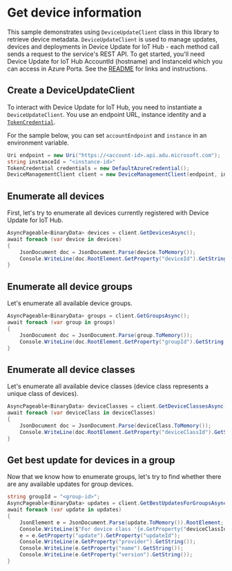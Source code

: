 # Get device information

This sample demonstrates using `DeviceUpdateClient` class in this library to retrieve device metadata. `DeviceUpdateClient` is used to manage updates, devices and deployments in Device Update for IoT Hub - each method call sends a request to the service's REST API.  To get started, you'll need Device Update for IoT Hub AccountId (hostname) and InstanceId which you can access in Azure Porta. See the [README](https://github.com/Azure/azure-sdk-for-net/tree/main/sdk/deviceupdate/Azure.IoT.DeviceUpdate/README.md) for links and instructions.

 ## Create a DeviceUpdateClient
 
To interact with Device Update for IoT Hub, you need to instantiate a `DeviceUpdateClient`. You use an endpoint URL, instance identity and a [`TokenCredential`](https://github.com/Azure/azure-sdk-for-net/blob/main/sdk/identity/Azure.Identity/README.md#credentials).
 
For the sample below, you can set `accountEndpoint` and `instance` in an environment variable.

```C# Snippet:AzDeviceUpdateSample5_CreateDeviceManagementClient
Uri endpoint = new Uri("https://<account-id>.api.adu.microsoft.com");
string instanceId = "<instance-id>"
TokenCredential credentials = new DefaultAzureCredential();
DeviceManagementClient client = new DeviceManagementClient(endpoint, instanceId, credentials);
```

## Enumerate all devices

First, let's try to enumerate all devices currently registered with Device Update for IoT Hub.

```C# Snippet:AzDeviceUpdateSample5_EnumerateDevicesAsync
AsyncPageable<BinaryData> devices = client.GetDevicesAsync();
await foreach (var device in devices)
{
    JsonDocument doc = JsonDocument.Parse(device.ToMemory());
    Console.WriteLine(doc.RootElement.GetProperty("deviceId").GetString());
}
```

## Enumerate all device groups

Let's enumerate all available device groups.

```C# Snippet:AzDeviceUpdateSample5_EnumerateGroupsAsync
AsyncPageable<BinaryData> groups = client.GetGroupsAsync();
await foreach (var group in groups)
{
    JsonDocument doc = JsonDocument.Parse(group.ToMemory());
    Console.WriteLine(doc.RootElement.GetProperty("groupId").GetString());
}
```

## Enumerate all device classes

Let's enumerate all available device classes (device class represents a unique class of devices).

```C# Snippet:AzDeviceUpdateSample5_EnumerateDeviceClassesAsync
AsyncPageable<BinaryData> deviceClasses = client.GetDeviceClassesAsync();
await foreach (var deviceClass in deviceClasses)
{
    JsonDocument doc = JsonDocument.Parse(deviceClass.ToMemory());
    Console.WriteLine(doc.RootElement.GetProperty("deviceClassId").GetString());
}
```

## Get best update for devices in a group

Now that we know how to enumerate groups, let's try to find whether there are any available updates for group devices.

```C# Snippet:AzDeviceUpdateSample5_GetBestUpdatesAsync
string groupId = "<group-id>";
AsyncPageable<BinaryData> updates = client.GetBestUpdatesForGroupsAsync(groupId);
await foreach (var update in updates)
{
    JsonElement e = JsonDocument.Parse(update.ToMemory()).RootElement;
    Console.WriteLine($"For device class '{e.GetProperty("deviceClassId").GetString()}' in group '{groupId}', the best update is:");
    e = e.GetProperty("update").GetProperty("updateId");
    Console.WriteLine(e.GetProperty("provider").GetString());
    Console.WriteLine(e.GetProperty("name").GetString());
    Console.WriteLine(e.GetProperty("version").GetString());
}
```